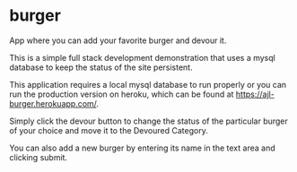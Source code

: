 # burger
App where you can add your favorite burger and devour it.  

This is a simple full stack development demonstration that uses a mysql database to keep the status of the site persistent.

This application requires a local mysql database to run properly or you can run the production version on heroku, which can be found at https://ajl-burger.herokuapp.com/.

Simply click the devour button to change the status of the particular burger of your choice and move it to the Devoured Category.

You can also add a new burger by entering its name in the text area and clicking submit.
